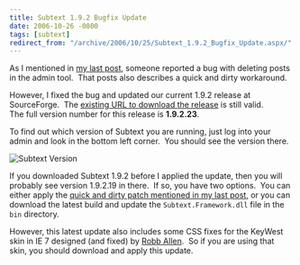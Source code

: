 ```yaml
---
title: Subtext 1.9.2 Bugfix Update
date: 2006-10-26 -0800
tags: [subtext]
redirect_from: "/archive/2006/10/25/Subtext_1.9.2_Bugfix_Update.aspx/"
---
```


As I mentioned in [my last
post](https://haacked.com/archive/2006/10/26/PATCH_Cannot_Delete_Posts_In_Subtext_1.9.2.aspx "Cannot Delete Posts"),
someone reported a bug with deleting posts in the admin tool.  That
posts also describes a quick and dirty workaround.

However, I fixed the bug and updated our current 1.9.2 release at
SourceForge.  The [existing URL to download the
release](https://sourceforge.net/project/showfiles.php?group_id=137896&package_id=181920&release_id=458502 "Download Subtext 1.9.2")
is still valid.  The full version number for this release is
**1.9.2.23**.

To find out which version of Subtext you are running, just log into your
admin and look in the bottom left corner.  You should see the version
there.

![Subtext
Version](https://haacked.com/images/haacked_com/WindowsLiveWriter/Subtext1.9.2BugfixUpdate_1064E/Subtext-VersionInfo%5B4%5D.png)

If you downloaded Subtext 1.9.2 before I applied the update, then you
will probably see version 1.9.2.19 in there.  If so, you have two
options.  You can either apply the [quick and dirty patch mentioned in
my last
post](https://haacked.com/archive/2006/10/26/PATCH_Cannot_Delete_Posts_In_Subtext_1.9.2.aspx "Quick and dirty patch"),
or you can download the latest build and update the
`Subtext.Framework.dll` file in the `bin` directory.

However, this latest update also includes some CSS fixes for the KeyWest
skin in IE 7 designed (and fixed) by [Robb
Allen](http://blog.robballen.com/ "Robb Allen").  So if you are using
that skin, you should download and apply this update.

